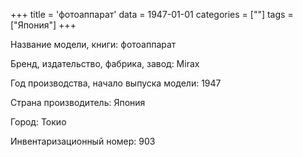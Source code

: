 +++
title = 'фотоаппарат'
data = 1947-01-01
categories = [""]
tags = ["Япония"]
+++

Название модели, книги: фотоаппарат

Бренд, издательство, фабрика, завод: Miraх

Год производства, начало выпуска модели: 1947

Страна производитель: Япония

Город: Токио

Инвентаризационный номер: 903

